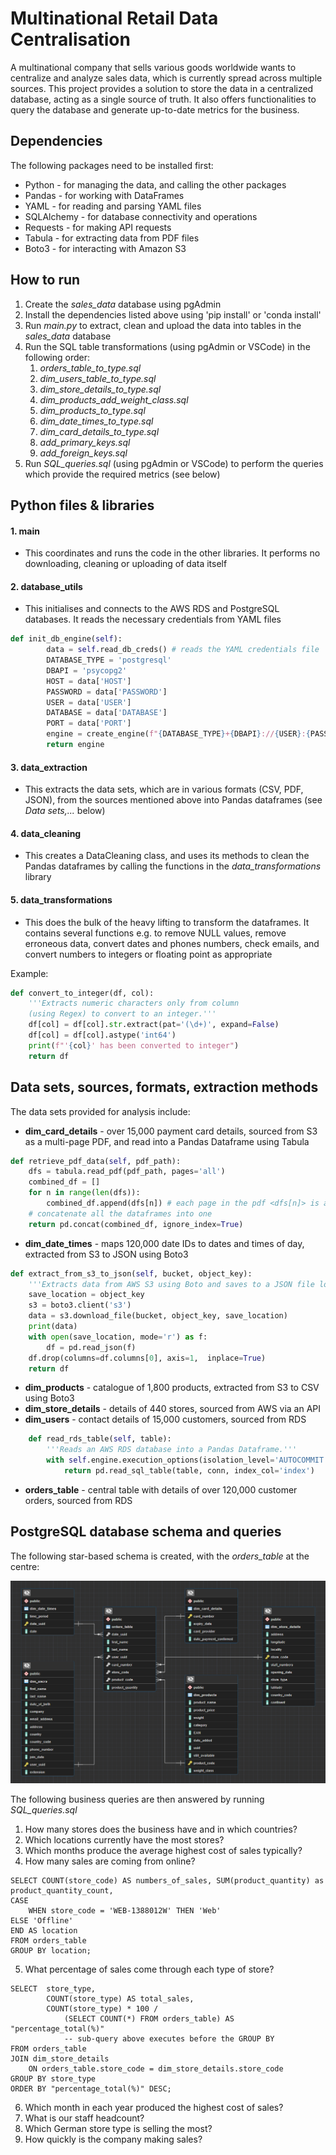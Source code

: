 ﻿# Multinational Retail Data Centralisation
A multinational company that sells various goods worldwide wants to centralize and analyze sales data, which is currently spread across multiple sources. This project provides a solution to store the data in a centralized database, acting as a single source of truth. It also offers functionalities to query the database and generate up-to-date metrics for the business.

## Dependencies
The following packages need to be installed first:
- Python - for managing the data, and calling the other packages
- Pandas - for working with DataFrames
- YAML - for reading and parsing YAML files
- SQLAlchemy - for database connectivity and operations
- Requests - for making API requests
- Tabula - for extracting data from PDF files
- Boto3 - for interacting with Amazon S3

## How to run
1. Create the _sales_data_ database using pgAdmin
2. Install the dependencies listed above using 'pip install' or 'conda install'
3. Run _main.py_ to extract, clean and upload the data into tables in the _sales_data_ database
4. Run the SQL table transformations (using pgAdmin or VSCode) in the following order:
    1. _orders_table_to_type.sql_
    2. _dim_users_table_to_type.sql_
    3. _dim_store_details_to_type.sql_
    4. _dim_products_add_weight_class.sql_
    5. _dim_products_to_type.sql_
    6. _dim_date_times_to_type.sql_
    7. _dim_card_details_to_type.sql_
    8. _add_primary_keys.sql_
    9. _add_foreign_keys.sql_
5. Run _SQL_queries.sql_ (using pgAdmin or VSCode) to perform the queries which provide the required metrics (see below)

## Python files & libraries

#### 1. main
- This coordinates and runs the code in the other libraries. It performs no downloading, cleaning or uploading of data itself

#### 2. database_utils
- This initialises and connects to the AWS RDS and PostgreSQL databases. It reads the necessary credentials from YAML files

``` python
def init_db_engine(self):
        data = self.read_db_creds() # reads the YAML credentials file
        DATABASE_TYPE = 'postgresql'
        DBAPI = 'psycopg2'
        HOST = data['HOST']
        PASSWORD = data['PASSWORD']
        USER = data['USER']
        DATABASE = data['DATABASE']
        PORT = data['PORT']
        engine = create_engine(f"{DATABASE_TYPE}+{DBAPI}://{USER}:{PASSWORD}@{HOST}:{PORT}/{DATABASE}")
        return engine
```

#### 3. data_extraction
- This extracts the data sets, which are in various formats (CSV, PDF, JSON), from the sources mentioned above into Pandas dataframes (see _Data sets,..._ below)

#### 4. data_cleaning
- This creates a DataCleaning class, and uses its methods to clean the Pandas dataframes by calling the functions in the _data_transformations_ library

#### 5. data_transformations
- This does the bulk of the heavy lifting to transform the dataframes. It contains several functions e.g. to remove NULL values, remove erroneous data, convert dates and phones numbers, check emails, and convert numbers to integers or floating point as appropriate

Example:

``` python
def convert_to_integer(df, col):
    '''Extracts numeric characters only from column
    (using Regex) to convert to an integer.'''
    df[col] = df[col].str.extract(pat='(\d+)', expand=False)
    df[col] = df[col].astype('int64')
    print(f"'{col}' has been converted to integer")
    return df
```

## Data sets, sources, formats, extraction methods

The data sets provided for analysis include:
- **dim_card_details** - over 15,000 payment card details, sourced from S3 as a multi-page PDF, and read into a Pandas Dataframe using Tabula

```python
def retrieve_pdf_data(self, pdf_path):
    dfs = tabula.read_pdf(pdf_path, pages='all')
    combined_df = []
    for n in range(len(dfs)):
        combined_df.append(dfs[n]) # each page in the pdf <dfs[n]> is a df
    # concatenate all the dataframes into one
    return pd.concat(combined_df, ignore_index=True) 
```

- **dim_date_times** - maps 120,000 date IDs to dates and times of day, extracted from S3 to JSON using Boto3

```python
def extract_from_s3_to_json(self, bucket, object_key):
    '''Extracts data from AWS S3 using Boto and saves to a JSON file locally.'''
    save_location = object_key
    s3 = boto3.client('s3')
    data = s3.download_file(bucket, object_key, save_location)
    print(data)
    with open(save_location, mode='r') as f:
        df = pd.read_json(f)
    df.drop(columns=df.columns[0], axis=1,  inplace=True)
    return df
```

- **dim_products** - catalogue of 1,800 products, extracted from S3 to CSV using Boto3
- **dim_store_details** - details of 440 stores, sourced from AWS via an API
- **dim_users** - contact details of 15,000 customers, sourced from RDS

``` python
    def read_rds_table(self, table):
        '''Reads an AWS RDS database into a Pandas Dataframe.'''
        with self.engine.execution_options(isolation_level='AUTOCOMMIT').connect() as conn:
            return pd.read_sql_table(table, conn, index_col='index')
```

- **orders_table** - central table with details of over 120,000 customer orders, sourced from RDS

## PostgreSQL database schema and queries

The following star-based schema is created, with the _orders_table_ at the centre:

![database schema](https://github.com/maneesh-jain/multinational-retail-data-centralisation/blob/main/ERD.png?raw=true)

The following business queries are then answered by running _SQL_queries.sql_

1. How many stores does the business have and in which countries?
2. Which locations currently have the most stores?
3. Which months produce the average highest cost of sales typically?
4. How many sales are coming from online? 

``` postgresql
SELECT COUNT(store_code) AS numbers_of_sales, SUM(product_quantity) as product_quantity_count, 
CASE
    WHEN store_code = 'WEB-1388012W' THEN 'Web'
ELSE 'Offline'
END AS location
FROM orders_table
GROUP BY location;
```

5. What percentage of sales come through each type of store? 

``` postgresql
SELECT  store_type, 
        COUNT(store_type) AS total_sales, 
        COUNT(store_type) * 100 / 
            (SELECT COUNT(*) FROM orders_table) AS "percentage_total(%)" 
            -- sub-query above executes before the GROUP BY
FROM orders_table
JOIN dim_store_details
    ON orders_table.store_code = dim_store_details.store_code
GROUP BY store_type
ORDER BY "percentage_total(%)" DESC;
```

6. Which month in each year produced the highest cost of sales? 
7. What is our staff headcount? 
8. Which German store type is selling the most? 
9. How quickly is the company making sales? 

